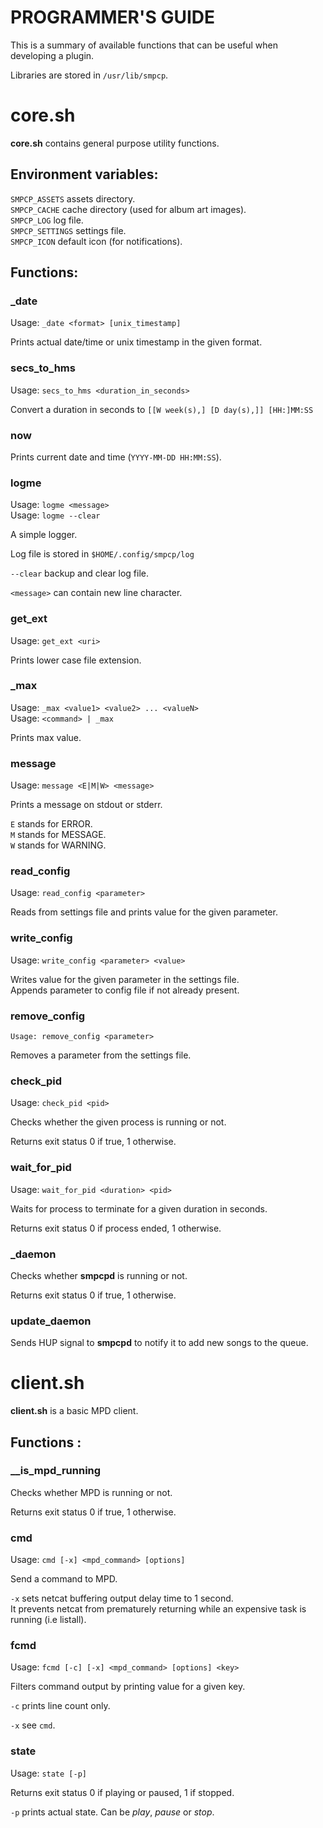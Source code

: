 # PROGRAMMER'S GUIDE

This is a summary of available functions that can be useful when developing a plugin.

Libraries are stored in `/usr/lib/smpcp`.

# core.sh

**core.sh** contains general purpose utility functions.

## Environment variables:

`SMPCP_ASSETS` assets directory.  
`SMPCP_CACHE` cache directory (used for album art images).  
`SMPCP_LOG` log file.  
`SMPCP_SETTINGS` settings file.  
`SMPCP_ICON` default icon (for notifications).

## Functions:

### _date

Usage: `_date <format> [unix_timestamp]`

Prints actual date/time or unix timestamp in the given format.

### secs_to_hms

Usage: `secs_to_hms <duration_in_seconds>`

Convert a duration in seconds to `[[W week(s),] [D day(s),]] [HH:]MM:SS`

### now

Prints current date and time (`YYYY-MM-DD HH:MM:SS`).

### logme

Usage: `logme <message>`  
Usage: `logme --clear`

A simple logger.

Log file is stored in `$HOME/.config/smpcp/log`

`--clear` backup and clear log file.

`<message>` can contain new line character.

### get_ext

Usage: `get_ext <uri>`

Prints lower case file extension.

### _max

Usage: `_max <value1> <value2> ... <valueN>`  
Usage: `<command> | _max`

Prints max value.

### message

Usage: `message <E|M|W> <message>`

Prints a message on stdout or stderr.

`E` stands for ERROR.  
`M` stands for MESSAGE.  
`W` stands for WARNING.

### read_config

Usage: `read_config <parameter>`

Reads from settings file and prints value for the given parameter.

### write_config

Usage: `write_config <parameter> <value>`

Writes value for the given parameter in the settings file.  
Appends parameter to config file if not already present.

### remove_config

`Usage: remove_config <parameter>`

Removes a parameter from the settings file.

### check_pid

Usage: `check_pid <pid>`

Checks whether the given process is running or not.

Returns exit status 0 if true, 1 otherwise.

### wait_for_pid

Usage: `wait_for_pid <duration> <pid>`

Waits for process to terminate for a given duration in seconds.

Returns exit status 0 if process ended, 1 otherwise.

### _daemon

Checks whether **smpcpd** is running or not.

Returns exit status 0 if true, 1 otherwise.

### update_daemon

Sends HUP signal to **smpcpd** to notify it to add new songs to the queue.

# client.sh

**client.sh** is a basic MPD client.

## Functions :

### __is_mpd_running

Checks whether MPD is running or not.

Returns exit status 0 if true, 1 otherwise.

### cmd

Usage: `cmd [-x] <mpd_command> [options]`

Send a command to MPD.

`-x` sets netcat buffering output delay time to 1 second.  
It prevents netcat from prematurely returning while an expensive task is running (i.e listall).

### fcmd

Usage: `fcmd [-c] [-x] <mpd_command> [options] <key>`

Filters command output by printing value for a given key.

`-c` prints line count only.

`-x` see `cmd`.

### state

Usage: `state [-p]`

Returns exit status 0 if playing or paused, 1 if stopped.

`-p` prints actual state. Can be *play*, *pause* or *stop*.


